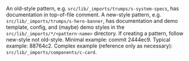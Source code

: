 An old-style pattern, e.g. `src/lib/_imports/trumps/s-system-specs`, has documentation in top-of-file comment.
A new-style pattern, e.g. `src/lib/_imports/trumps/s-hero-banner`, has documentation and demo template, config, and (maybe) demo styles in the `src/lib/_imports/*/<pattern-name>` directory.
If creating a pattern, follow new-style not old-style. Minimal example: commit 2444ec9. Typical example: 88764c2. Complex example (reference only as necessary): `src/lib/_imports/components/c-card`.
